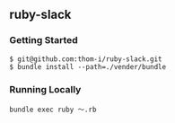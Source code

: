 ## ruby-slack
### Getting Started
```
$ git@github.com:thom-i/ruby-slack.git
$ bundle install --path=./vender/bundle
```
### Running Locally
```
bundle exec ruby 〜.rb
```